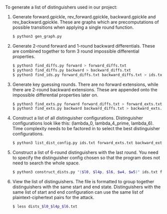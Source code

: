 To generate a list of distinguishers used in our project:

1. Generate forward.gpickle, rev_forward.gpickle, backward.gpickle and rev_backward.gpickle. These are graphs which are precomputations of possible transitions when applying a single round function.

    ```bash
    $ python3 gen_graph.py
    ```

2. Generate 2-round forward and 1-round backward differentials. These are combined together to form 3 round impossible differential properties.

    ```bash
    $ python3 find_diffs.py forward > forward_diffs.txt
    $ python3 find_diffs.py backward > backward_diffs.txt
    $ python3 find_ids.py forward_diffs.txt backward_diffs.txt > ids.txt
    ```

3. Generate key guessing rounds. There are no forward extensions, while there are 2-round backward extensions. These are appended onto the impossible differential properties later on.

    ```bash
    $ python3 find_exts.py forward forward_diffs.txt > forward_exts.txt
    $ python3 find_exts.py backward backward_diffs.txt > backward_exts.txt
    ```

4. Construct a list of all distinguisher configurations. Distinguisher configurations look like this: (lambda_0, lambda_4_prime, lambda_6).
Time complexity needs to be factored in to select the best distinguisher configurations.

    ```bash
    $ python3 list_dist_config.py ids.txt forward_exts.txt backward_exts.txt > dist_configs.txt
    ```

5. Construct a list of 6-round distinguishers with the last round.
You need to specify the distinguisher config chosen so that the program does not need to search the whole space.

    ```bash
    $ python3 construct_dists.py "($l0, $l4p, $l6, $w4, $w5)" ids.txt forward_exts.txt backward_exts.txt > "dists_$l0_$l4p_$l6.txt"
    ```

6. View the list of distinguishers.
The file is formatted to group together distinguishers with the same start and end state.
Distinguishers with the same list of start and end configuration can use the same list of plaintext-ciphertext pairs for the attack.

    ```bash
    $ less dists_$l0_$l4p_$l6.txt
    ```
